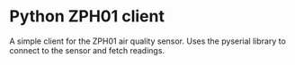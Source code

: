 # Python ZPH01 client

A simple client for the ZPH01 air quality sensor. Uses the pyserial library to connect
to the sensor and fetch readings. 
